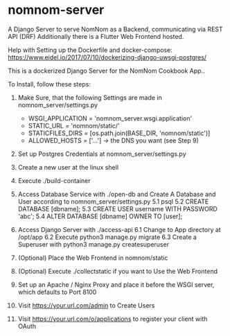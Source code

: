 # nomnom-server
A Django Server to serve NomNom as a Backend, communicating via REST API (DRF)
Additionally there is a Flutter Web Frontend hosted.

Help with Setting up the Dockerfile and docker-compose: https://www.eidel.io/2017/07/10/dockerizing-django-uwsgi-postgres/

This is a dockerized Django Server for the NomNom Cookbook App..

To Install, follow these steps:

1. Make Sure, that the following Settings are made in nomnom_server/settings.py
    -   WSGI_APPLICATION = 'nomnom_server.wsgi.application'
    -   STATIC_URL = 'nomnom/static/'
    -   STATICFILES_DIRS = [os.path.join(BASE_DIR, 'nomnom/static')]
    -   ALLOWED_HOSTS = ['...'] -> the DNS you want (see Step 9)

2. Set up Postgres Credentials at nomnom_server/settings.py

3. Create a new user at the linux shell

4. Execute ./build-container

5. Access Database Service with ./open-db and Create A Database and User according to nomnom_server/settings.py
    5.1     psql
    5.2     CREATE DATABASE [dbname];
    5.3     CREATE USER username WITH PASSWORD 'abc';
    5.4     ALTER DATABASE [dbname] OWNER TO [user];  

6. Access Django Server with ./access-api
    6.1 Change to App directory at /opt/app
    6.2 Execute python3 manage.py migrate
    6.3 Create a Superuser with python3 manage.py createsuperuser

7. (Optional) Place the Web Frontend in nomnom/static

8. (Optional) Execute ./collectstatic if you want to Use the Web Frontend

9. Set up an Apache / Nginx Proxy and place it before the WSGI server, which defaults to Port 8100

10. Visit https://your.url.com/admin to Create Users

11. Visit https://your.url.com/o/applications to register your client with OAuth

